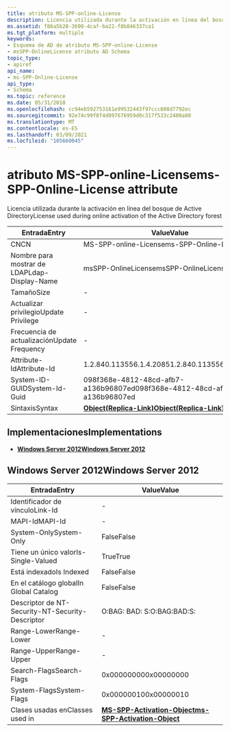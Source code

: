 ```yaml
---
title: atributo MS-SPP-online-License
description: Licencia utilizada durante la activación en línea del bosque de Active Directory | atributo MS-SPP-online-License
ms.assetid: f86a5b28-3690-4caf-ba22-f8b846337ca1
ms.tgt_platform: multiple
keywords:
- Esquema de AD de atributo MS-SPP-online-License
- msSPP-OnlineLicense atributo AD Schema
topic_type:
- apiref
api_name:
- ms-SPP-Online-License
api_type:
- Schema
ms.topic: reference
ms.date: 05/31/2018
ms.openlocfilehash: cc94eb592753161e99532443f97ccc608d7792ec
ms.sourcegitcommit: 92e74c99f8f4d097676959d0c317f533c2400a80
ms.translationtype: MT
ms.contentlocale: es-ES
ms.lasthandoff: 03/09/2021
ms.locfileid: "105660045"
---
```

# <a name="ms-spp-online-license-attribute"></a><span data-ttu-id="ad7d9-105">atributo MS-SPP-online-License</span><span class="sxs-lookup"><span data-stu-id="ad7d9-105">ms-SPP-Online-License attribute</span></span>

<span data-ttu-id="ad7d9-106">Licencia utilizada durante la activación en línea del bosque de Active Directory</span><span class="sxs-lookup"><span data-stu-id="ad7d9-106">License used during online activation of the Active Directory forest</span></span>



| <span data-ttu-id="ad7d9-107">Entrada</span><span class="sxs-lookup"><span data-stu-id="ad7d9-107">Entry</span></span> | <span data-ttu-id="ad7d9-108">Value</span><span class="sxs-lookup"><span data-stu-id="ad7d9-108">Value</span></span> |
|-------------------|-------------------------------------------------------|
| <span data-ttu-id="ad7d9-109">CN</span><span class="sxs-lookup"><span data-stu-id="ad7d9-109">CN</span></span>                | <span data-ttu-id="ad7d9-110">MS-SPP-online-License</span><span class="sxs-lookup"><span data-stu-id="ad7d9-110">ms-SPP-Online-License</span></span>                                 |
| <span data-ttu-id="ad7d9-111">Nombre para mostrar de LDAP</span><span class="sxs-lookup"><span data-stu-id="ad7d9-111">Ldap-Display-Name</span></span> | <span data-ttu-id="ad7d9-112">msSPP-OnlineLicense</span><span class="sxs-lookup"><span data-stu-id="ad7d9-112">msSPP-OnlineLicense</span></span>                                   |
| <span data-ttu-id="ad7d9-113">Tamaño</span><span class="sxs-lookup"><span data-stu-id="ad7d9-113">Size</span></span>              | \-                                                    |
| <span data-ttu-id="ad7d9-114">Actualizar privilegio</span><span class="sxs-lookup"><span data-stu-id="ad7d9-114">Update Privilege</span></span>  | \-                                                    |
| <span data-ttu-id="ad7d9-115">Frecuencia de actualización</span><span class="sxs-lookup"><span data-stu-id="ad7d9-115">Update Frequency</span></span>  | \-                                                    |
| <span data-ttu-id="ad7d9-116">Attribute-Id</span><span class="sxs-lookup"><span data-stu-id="ad7d9-116">Attribute-Id</span></span>      | <span data-ttu-id="ad7d9-117">1.2.840.113556.1.4.2085</span><span class="sxs-lookup"><span data-stu-id="ad7d9-117">1.2.840.113556.1.4.2085</span></span>                               |
| <span data-ttu-id="ad7d9-118">System-ID-GUID</span><span class="sxs-lookup"><span data-stu-id="ad7d9-118">System-Id-Guid</span></span>    | <span data-ttu-id="ad7d9-119">098f368e-4812-48cd-afb7-a136b96807ed</span><span class="sxs-lookup"><span data-stu-id="ad7d9-119">098f368e-4812-48cd-afb7-a136b96807ed</span></span>                  |
| <span data-ttu-id="ad7d9-120">Sintaxis</span><span class="sxs-lookup"><span data-stu-id="ad7d9-120">Syntax</span></span>            | [<span data-ttu-id="ad7d9-121">**Object(Replica-Link)**</span><span class="sxs-lookup"><span data-stu-id="ad7d9-121">**Object(Replica-Link)**</span></span>](s-object-replica-link.md) |



## <a name="implementations"></a><span data-ttu-id="ad7d9-122">Implementaciones</span><span class="sxs-lookup"><span data-stu-id="ad7d9-122">Implementations</span></span>

-   [<span data-ttu-id="ad7d9-123">**Windows Server 2012**</span><span class="sxs-lookup"><span data-stu-id="ad7d9-123">**Windows Server 2012**</span></span>](#windows-server-2012)

## <a name="windows-server-2012"></a><span data-ttu-id="ad7d9-124">Windows Server 2012</span><span class="sxs-lookup"><span data-stu-id="ad7d9-124">Windows Server 2012</span></span>



| <span data-ttu-id="ad7d9-125">Entrada</span><span class="sxs-lookup"><span data-stu-id="ad7d9-125">Entry</span></span> | <span data-ttu-id="ad7d9-126">Value</span><span class="sxs-lookup"><span data-stu-id="ad7d9-126">Value</span></span> |
|------------------------|-------------------------------------------------------------------------|
| <span data-ttu-id="ad7d9-127">Identificador de vínculo</span><span class="sxs-lookup"><span data-stu-id="ad7d9-127">Link-Id</span></span>                | \-                                                                      |
| <span data-ttu-id="ad7d9-128">MAPI-Id</span><span class="sxs-lookup"><span data-stu-id="ad7d9-128">MAPI-Id</span></span>                | \-                                                                      |
| <span data-ttu-id="ad7d9-129">System-Only</span><span class="sxs-lookup"><span data-stu-id="ad7d9-129">System-Only</span></span>            | <span data-ttu-id="ad7d9-130">False</span><span class="sxs-lookup"><span data-stu-id="ad7d9-130">False</span></span>                                                                   |
| <span data-ttu-id="ad7d9-131">Tiene un único valor</span><span class="sxs-lookup"><span data-stu-id="ad7d9-131">Is-Single-Valued</span></span>       | <span data-ttu-id="ad7d9-132">True</span><span class="sxs-lookup"><span data-stu-id="ad7d9-132">True</span></span>                                                                    |
| <span data-ttu-id="ad7d9-133">Está indexado</span><span class="sxs-lookup"><span data-stu-id="ad7d9-133">Is Indexed</span></span>             | <span data-ttu-id="ad7d9-134">False</span><span class="sxs-lookup"><span data-stu-id="ad7d9-134">False</span></span>                                                                   |
| <span data-ttu-id="ad7d9-135">En el catálogo global</span><span class="sxs-lookup"><span data-stu-id="ad7d9-135">In Global Catalog</span></span>      | <span data-ttu-id="ad7d9-136">False</span><span class="sxs-lookup"><span data-stu-id="ad7d9-136">False</span></span>                                                                   |
| <span data-ttu-id="ad7d9-137">Descriptor de NT-Security-</span><span class="sxs-lookup"><span data-stu-id="ad7d9-137">NT-Security-Descriptor</span></span> | <span data-ttu-id="ad7d9-138">O:BAG: BAD: S:</span><span class="sxs-lookup"><span data-stu-id="ad7d9-138">O:BAG:BAD:S:</span></span>                                                            |
| <span data-ttu-id="ad7d9-139">Range-Lower</span><span class="sxs-lookup"><span data-stu-id="ad7d9-139">Range-Lower</span></span>            | \-                                                                      |
| <span data-ttu-id="ad7d9-140">Range-Upper</span><span class="sxs-lookup"><span data-stu-id="ad7d9-140">Range-Upper</span></span>            | \-                                                                      |
| <span data-ttu-id="ad7d9-141">Search-Flags</span><span class="sxs-lookup"><span data-stu-id="ad7d9-141">Search-Flags</span></span>           | <span data-ttu-id="ad7d9-142">0x00000000</span><span class="sxs-lookup"><span data-stu-id="ad7d9-142">0x00000000</span></span>                                                              |
| <span data-ttu-id="ad7d9-143">System-Flags</span><span class="sxs-lookup"><span data-stu-id="ad7d9-143">System-Flags</span></span>           | <span data-ttu-id="ad7d9-144">0x00000010</span><span class="sxs-lookup"><span data-stu-id="ad7d9-144">0x00000010</span></span>                                                              |
| <span data-ttu-id="ad7d9-145">Clases usadas en</span><span class="sxs-lookup"><span data-stu-id="ad7d9-145">Classes used in</span></span>        | [<span data-ttu-id="ad7d9-146">**MS-SPP-Activation-Object**</span><span class="sxs-lookup"><span data-stu-id="ad7d9-146">**ms-SPP-Activation-Object**</span></span>](c-msspp-activationobject.md)<br/> |



 

 





